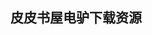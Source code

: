 ## 皮皮书屋电驴下载资源 

[Groovy Programming.pdf]: (ed2k://|file|Groovy%20Programming.pdf|5487777|641a49ee2bd942db1a3582aa79a502c2|h=oqdxdc65qz35jbsmb4k2okgvv47i3r5h|/)

[SQL Antipatterns_ Avoiding the Pitfalls of Database Programming.pdf]: (ed2k://|file|SQL%20Antipatterns_%20Avoiding%20the%20Pitfalls%20of%20Database%20Programming.pdf|1582057|f2a539b1b004d5d3db3ba135723aedab|h=5ueeqkv7n2piedlca56fz6k2b44ktsn4|/)

[Unix Programmer’s Manual, volum 2A (7th edition).pdf]: (ed2k://|file|Unix%20Programmer%E2%80%99s%20Manual%2C%20volum%202A%20%287th%20edition%29.pdf|1267559|9aa200fcf76003cd6b618c3606483a17|h=tnuv6hl66xezcl2r2piss6mjaus5efyv|/)

[gnuplot Cookbook.pdf]: (ed2k://|file|gnuplot%20Cookbook.pdf|6123411|42e1f43d00dc5f1dc34fd85af06cb68b|h=fqptfb2mrxcvvedlivstgdjkl4ddd46r|/)

[Linux Server Hacks.chm]: (ed2k://|file|Linux%20Server%20Hacks.chm|616125|3445bea0412f38ef55f185218ce81208|h=a2xaxbr5qc46c542jkxqblmog2uqcq2u|/)

[Database Programming with JDBC and Java, 2nd Edition.pdf]: (ed2k://|file|Database%20Programming%20with%20JDBC%20and%20Java%2C%202nd%20Edition.pdf|1681892|4ee807579e6cf3f6b4e6df7237483e2d|h=zslwz72je5yzdbay52f4k7su6fksgu3x|/)

[Mobile First Bootstrap.pdf]: (ed2k://|file|Mobile%20First%20Bootstrap.pdf|1907369|0079e012f60505385bd90df885824e99|h=p73qpo2tqoq2gbs36ncty5nj7sy5mltn|/)

[Adobe Photoshop Lightroom 3 Classroom in a Book.pdf]: (ed2k://|file|Adobe%20Photoshop%20Lightroom%203%20Classroom%20in%20a%20Book.pdf|29848781|c9aa0ffa2fda841c26565565897a4802|h=si6oe5ytvscag2leepqxdksp6qhhbzp6|/)

[Windows Server 2008 Networking and Network Access Protection (NAP).pdf]: (ed2k://|file|Windows%20Server%202008%20Networking%20and%20Network%20Access%20Protection%20%28NAP%29.pdf|38437585|b9c1c92e60235955a1cbd6fa35fb2a33|h=eo7lrlz5vcjc7nxbi2qfj57jdsvndg6d|/)

[The Design and Evolution of C++.pdf]: (ed2k://|file|The%20Design%20and%20Evolution%20of%20C%2B%2B.pdf|2958200|c7b251302b4c4e89ff07fc842370dbda|h=de2nnujcostzoi747r32lkapzfqvjuqi|/)

[Beginning Database Design Solutions.pdf]: (ed2k://|file|Beginning%20Database%20Design%20Solutions.pdf|6421992|84ea1ebe86fa09a184f2735ecaec1e09|h=zqpdn2wi3wqywpf6xej62l6e3lluvcqz|/)

[Network Security Assessment_ Know Your Network.pdf]: (ed2k://|file|Network%20Security%20Assessment_%20Know%20Your%20Network.pdf|6338669|f093c58a39569eba974a930b5b350bf3|h=e2l6r2zuz5zcm4mfzr4m2ucu6wrq2ah5|/)

[MOS 2010 Study Guide for Microsoft Office SharePoint.pdf]: (ed2k://|file|MOS%202010%20Study%20Guide%20for%20Microsoft%20Office%20SharePoint.pdf|15177600|bfb1585d7bfd1d1f06679a39e8b7d450|h=wtxbwqf53yc24hkqdamwpov2xzdy4hjn|/)

[Learning Pentesting for Android Devices.pdf]: (ed2k://|file|Learning%20Pentesting%20for%20Android%20Devices.pdf|11585379|4bb23c40d929151c7d57e54908a9c85d|h=5juj5sc6nrvjfx2xf67fgzlo5md5vlpi|/)

[The New Hacker’s Dictionary.pdf]: (ed2k://|file|The%20New%20Hacker%E2%80%99s%20Dictionary.pdf|7251542|d3b9770ff3834c06618443382b578726|h=7ui6sas6hlqtfalzn5zs7oouemq6msjg|/)

[Clojure Cookbook.pdf]: (ed2k://|file|Clojure%20Cookbook.pdf|9993613|6424f35150feebce8736474d344bda3b|h=h4q2s55of7gyx2gwukgj6cigiqpmsbrr|/)

[J2EE and XML Development.pdf]: (ed2k://|file|J2EE%20and%20XML%20Development.pdf|4460265|160aa6747df3e38145a727d8c4dff541|h=6ka334jc3reqai5xspyek5waetekeret|/)

[Computer Organization and Design, Fourth Edition_ The Hardware_Software Interface, part 5.pdf]: (ed2k://|file|Computer%20Organization%20and%20Design%2C%20Fourth%20Edition_%20The%20Hardware_Software%20Interface%2C%20part%205.pdf|21665681|1dfa26a26bdad5ef35d74a9da8d488d0|h=dyhzufqbxts7x3u7pilzt4af22bqqh5b|/)

[Functional Programming Patterns in Scala and Clojure.pdf]: (ed2k://|file|Functional%20Programming%20Patterns%20in%20Scala%20and%20Clojure.pdf|6550488|602e9fcb42682282332d377c63eed53c|h=cemxfntkr5mmifxfhhsy4altrchbnuuh|/)

[Running Lean.pdf]: (ed2k://|file|Running%20Lean.pdf|10839113|e81aa0446da4866f9a1a19ad33ccd9be|h=d2gltueyv5tss4vzx7igekyh6rayyost|/)

[Ubiquitous Computing.pdf]: (ed2k://|file|Ubiquitous%20Computing.pdf|4017295|ca471bf03d5bc426adb2178f0c09def3|h=lajhiuws6t56nzprk6jznxkkhc7bkbfq|/)

[Realm of Racket.pdf]: (ed2k://|file|Realm%20of%20Racket.pdf|18866035|996d728852f24e883ccb7ee1b2a475db|h=hz2emob3c4o5fitfo5evb2hq6s3fnl2c|/)

[Best of Smashing Magazine.pdf]: (ed2k://|file|Best%20of%20Smashing%20Magazine.pdf|16278793|73ff72ef23bd3a4156795f6605e251a1|h=y4vhthgtb3aa3r44v36cte67x2vb2ojb|/)

[Drupal 6 Performance Tips.pdf]: (ed2k://|file|Drupal%206%20Performance%20Tips.pdf|7241249|12a1f5479a7fcc866b2e22527e03c683|h=ho4vl5pyhbu7ty5x4ejeoqsy5kjre7df|/)

[Practical Ext JS 4.pdf]: (ed2k://|file|Practical%20Ext%20JS%204.pdf|3853733|394abde451f2a753171278117611c6d8|h=iqhftb2bbihmlx4q6ztprcnnbuzazd5f|/)

[SharePoint 2007 Developer’s Guide to Business Data Catalog.pdf]: (ed2k://|file|SharePoint%202007%20Developer%E2%80%99s%20Guide%20to%20Business%20Data%20Catalog.pdf|20766423|279e663d28f9f1a65d87b71b08431477|h=aoxcjmr3rogiswfiu3qxwvhusdwq6xgh|/)

[SharePoint 2010 User’s Guide_ Learning Microsoft’s Business Collaboration Platform.pdf]: (ed2k://|file|SharePoint%202010%20User%E2%80%99s%20Guide_%20Learning%20Microsoft%E2%80%99s%20Business%20Collaboration%20Platform.pdf|13219257|12eb1de0087805c274f873c4ea1c6891|h=biytzughnux5gpqvgoeojrfi4k2feflv|/)

[tinyAVR Microcontroller Projects for the Evil Genius.pdf]: (ed2k://|file|tinyAVR%20Microcontroller%20Projects%20for%20the%20Evil%20Genius.pdf|12315001|c9a8248311e3cc0a7f62994751e2dcf6|h=b2dzf42drvh642i6dwlunfxc2wi5fdtv|/)

[How to Solve It_ A New Aspect of Mathematical Method (Princeton Science Library).pdf]: (ed2k://|file|How%20to%20Solve%20It_%20A%20New%20Aspect%20of%20Mathematical%20Method%20%28Princeton%20Science%20Library%29.pdf|15912354|f6c575d42cfce77242730f550c9efaa0|h=ykgmhkjz5tg4uur5cft2upck23m77f5b|/)

[Ubuntu Linux Toolbox_ 1000+ Commands for Ubuntu and Debian Power Users.pdf]: (ed2k://|file|Ubuntu%20Linux%20Toolbox_%201000%2B%20Commands%20for%20Ubuntu%20and%20Debian%20Power%20Users.pdf|3374387|89f2debb90c42f7ba685b7abbe5bb134|h=327vnbkt4hwpwtu3easj6sto5i7xgin6|/)

[OpenStack Cloud Computing Cookbook.pdf]: (ed2k://|file|OpenStack%20Cloud%20Computing%20Cookbook.pdf|5130984|4bc9c446384487e2d8a1e3e8e259acc8|h=x6eg3wy3jrazu7p2wfuirlwq3zsendsy|/)

[MooTools 1.3 Cookbook.pdf]: (ed2k://|file|MooTools%201.3%20Cookbook.pdf|7796795|b9cc7a26b4110c4dceb6bc32cac4b735|h=3dv3qjjbh3qeta6t46uvwjfar4y3d4u7|/)

[Building Search Applications _ Lucene, LingPipe, and Gate.pdf]: (ed2k://|file|Building%20Search%20Applications%20_%20Lucene%2C%20LingPipe%2C%20and%20Gate.pdf|2905598|f3f529aa886d14895be9e1a2a559550d|h=3kony4hx3gkzrkoymjpg5vwqaktpvoc6|/)

[WordPress Plugin Development.pdf]: (ed2k://|file|WordPress%20Plugin%20Development.pdf|7528228|8abc708b9c59c865fabc0855a6a3c81e|h=jciptyvkzwanhyrrsxmtg5jybr5pgpe6|/)

[Quantum Walks and Search Algorithms.pdf]: (ed2k://|file|Quantum%20Walks%20and%20Search%20Algorithms.pdf|3748145|9254d29c8a45a235978ed2751eef38c5|h=hrgoimyi7wlcjiaexge5bj7bf3qcke5c|/)

[HTML5 in Action.pdf]: (ed2k://|file|HTML5%20in%20Action.pdf|21983601|047693d22c5bcd3dfff46b892c0342e4|h=lijxwdjk7iyhamy5u3mf4lzsjgnvvtmo|/)

[Build Your Own CNC Machine.pdf]: (ed2k://|file|Build%20Your%20Own%20CNC%20Machine.pdf|11059226|6231d0d155eaa80396e9accbad95af09|h=xewfskp2yzr2ybyb4nybnlun72yhjwfq|/)

[HP-Certified HP-UX System Administration.chm]: (ed2k://|file|HP-Certified%20HP-UX%20System%20Administration.chm|4644197|9005634359fd161350aa7b1b6ed00e51|h=lvuhbvsabe67aawtiycbqfr4ygx6qxln|/)

[Fundamentals of Medical Imaging, 2nd Edition.pdf]: (ed2k://|file|Fundamentals%20of%20Medical%20Imaging%2C%202nd%20Edition.pdf|19271502|3de630a04995a60148b888df42d66f92|h=nyntfsklejkykui6botuzmv3xbgwjflz|/)

[Oracle Application Express 3.2_ The Essentials and More.pdf]: (ed2k://|file|Oracle%20Application%20Express%203.2_%20The%20Essentials%20and%20More.pdf|12397859|fac0576aee843ab8bf2164fbea66d4ec|h=2dxxanqmpkwfkn2suuyodqxzfgpqzgpw|/)

[Zend Studio™ for Eclipse Developer’s Guide.chm]: (ed2k://|file|Zend%20Studio%E2%84%A2%20for%20Eclipse%20Developer%E2%80%99s%20Guide.chm|15724065|b5518cb9d09fb5b1856b5141e9b65712|h=iwq4xmj3a4vn4atrllre5tavj7zjhbtt|/)

[ActionScript 3.0 Cookbook 中文版.pdf]: (ed2k://|file|ActionScript%203.0%20Cookbook%20%E4%B8%AD%E6%96%87%E7%89%88.pdf|1716168|2f70a81607c51b39bd937d168d18b215|h=f4g2kk4paenili2jfwwps4lr77pulhrv|/)

[iPhone_ The Missing Manual, Fourth Edition.pdf]: (ed2k://|file|iPhone_%20The%20Missing%20Manual%2C%20Fourth%20Edition.pdf|23563916|2bb1f1d7f3f8ef8690e256d970490b76|h=deyuzyn5xqa6b2lo7heehwyjpvw56leb|/)

[Professional K2 blackpearl.pdf]: (ed2k://|file|Professional%20K2%20blackpearl.pdf|28927319|7c69655f85ca1900315d4d92fb29f526|h=7go7oi4lmbxro2vuf64d5rjb5ebgkvqm|/)

[Python and AWS Cookbook.pdf]: (ed2k://|file|Python%20and%20AWS%20Cookbook.pdf|4812393|7527380bfc5f979636bd6451b2bf3b0e|h=xta5eput26k7565sjudlhxgscjqfcj3l|/)

[MooTools Essentials.pdf]: (ed2k://|file|MooTools%20Essentials.pdf|1472597|a6d7c6f8e013d59f7fb74235457b1ff6|h=tddxiuq6afoex6pwprzqsjvo4abf55cg|/)

[Lucene in action.pdf]: (ed2k://|file|Lucene%20in%20action.pdf|9980142|2beb4ccf89b29ca4858c79dfd2af4ddf|h=uqdwjff5xb44e4qy2qmozghcczrcpd47|/)

[Lucene实战(第2版).pdf]: (ed2k://|file|Lucene%E5%AE%9E%E6%88%98%28%E7%AC%AC2%E7%89%88%29.pdf|48536251|b920c8a34413fd51ce94abc2c20d071e|h=r2owdx2i6lwl32fmc5cxxcgkfw3x6z3i|/)

[Compilers – Principles, Techniques, and Tools 2e.pdf]: (ed2k://|file|Compilers%20%E2%80%93%20Principles%2C%20Techniques%2C%20and%20Tools%202e.pdf|50581341|bc1bc6a16d96d77eb6c1d7e877c6221d|h=fo7zjqk265e6hbi5ixe6zxzvsaccdqxv|/)

[Effective Java中文版.pdf]: (ed2k://|file|Effective%20Java%E4%B8%AD%E6%96%87%E7%89%88.pdf|8685768|dffb2aa05d3e88f900b1b16bb99b9aa8|h=ypxnakw6bnesrsfcbpu7q7a7eza7xsy2|/)

[CISSP® Study Guide.pdf]: (ed2k://|file|CISSP%C2%AE%20Study%20Guide.pdf|13174169|dcb5f360667d06272215da3748bb73c0|h=b6jzwmrwrxjgrpubtpqskti4usgwatd2|/)

[Heterogeneous Computing with OpenCL.pdf]: (ed2k://|file|Heterogeneous%20Computing%20with%20OpenCL.pdf|5419932|dc5de1e9bef749ea21197cc0f66aa483|h=icactuqxo5jnk572p5zhnv24m7ofjj3v|/)

[Agile Principles, Patterns, and Practices in C#.pdf]: (ed2k://|file|Agile%20Principles%2C%20Patterns%2C%20and%20Practices%20in%20C%23.pdf|13594880|60bc15c204e23054659a05faf6830b9a|h=5ci4xbb7ctkerhbxkgi3a36qo7osegdy|/)

[jQuery in Action, 2nd Edition.pdf]: (ed2k://|file|jQuery%20in%20Action%2C%202nd%20Edition.pdf|13904354|d18f17d460e69212c899e3f5ffa02714|h=vyxhwzr67cbowj7dl446swzitzxcnid6|/)

[Op Amp Applications Handbook.pdf]: (ed2k://|file|Op%20Amp%20Applications%20Handbook.pdf|13127724|dd6d735bca0df96c4220f069304985cc|h=kczu4wan72jc7azjt4swwatd7ncunfvh|/)

[Core Techniques and Algorithms in Game Programming.chm]: (ed2k://|file|Core%20Techniques%20and%20Algorithms%20in%20Game%20Programming.chm|4691232|fc38f4062712d07f26b8cd7e92d26a3a|h=nij25umyblhdy3mf6q74gqntdyftewpo|/)

[MooTools 1.2 Beginner’s Guide.pdf]: (ed2k://|file|MooTools%201.2%20Beginner%E2%80%99s%20Guide.pdf|5369135|f376824020716c45514c2e36e69920d9|h=pl74qifduubo7hc2hmcpxxyfhv3afpmp|/)

[精通Puppet配置管理工具.pdf]: (ed2k://|file|%E7%B2%BE%E9%80%9APuppet%E9%85%8D%E7%BD%AE%E7%AE%A1%E7%90%86%E5%B7%A5%E5%85%B7.pdf|28495403|395958b1965e9742c2b35dd4cf37b84b|h=zu3oyg57p4svx4wbjteaf4atf2bzuyvc|/)

[Modern C++ Design.pdf]: (ed2k://|file|Modern%20C%2B%2B%20Design.pdf|2228062|0f3ba7ce1e0a1992e8b73d30f1e200e3|h=cnukt67rghs5qyhwknut2gcnxcwg3c2r|/)

[High Performance Computing for Dummies.pdf]: (ed2k://|file|High%20Performance%20Computing%20for%20Dummies.pdf|896536|eb14ce74b011a539d01719bbd749c280|h=yzcdwhgsjj4nia3cwgehc3vzz4kf4kqa|/)

[Smart Card Handbook, Third Edition.pdf]: (ed2k://|file|Smart%20Card%20Handbook%2C%20Third%20Edition.pdf|17950652|2d3afda1fde991816bd45f98e2c5b644|h=i3f4rgmcfn4w7ywikjqlsi2hso64g4lm|/)

[Scalable and Modular Architecture for CSS, Second Edition.pdf]: (ed2k://|file|Scalable%20and%20Modular%20Architecture%20for%20CSS%2C%20Second%20Edition.pdf|3457916|fa33d8277b1d0cadd776211ee6625319|h=unfetr4xucr6yqqxsshoqil6oqgtiymo|/)

[The Bayesian Choice_ From Decision-Theoretic Foundations to Computational Implementation.pdf]: (ed2k://|file|The%20Bayesian%20Choice_%20From%20Decision-Theoretic%20Foundations%20to%20Computational%20Implementation.pdf|5029591|f8c38b74ae6ab326a46d570b4f8bdd9d|h=uae3pyf2vwexa3ojb7prqjqfstymcwqh|/)

[The Internet of Things in the Cloud_ A Middleware Perspective.pdf]: (ed2k://|file|The%20Internet%20of%20Things%20in%20the%20Cloud_%20A%20Middleware%20Perspective.pdf|15965580|9057e0a8b0393439dd74808c8625f725|h=mm5wy2hdjkyg3bno2rob6s2ps3aom5vq|/)

[OpenCL in Action_ How to Accelerate Graphics and Computations.pdf]: (ed2k://|file|OpenCL%20in%20Action_%20How%20to%20Accelerate%20Graphics%20and%20Computations.pdf|6894691|239e15ffbe90462be9ac8c76034b0b4b|h=bc76volrleodu43o7t3iulilerwmwol4|/)

[A First Book of C++, 4th Edition.pdf]: (ed2k://|file|A%20First%20Book%20of%20C%2B%2B%2C%204th%20Edition.pdf|37870162|9062eeba0af4f829f705a7e3e9ceccd9|h=rxrbfq5kivamxtride4wink4nmhpusbi|/)

[Persistence in PHP with Doctrine ORM.pdf]: (ed2k://|file|Persistence%20in%20PHP%20with%20Doctrine%20ORM.pdf|1409576|d0db6e0f862912a4b4fb7000df4b43ff|h=c6hvgzzq257icrquhon3eqv4zcwylz7s|/)

[精通Spring（清晰书页版）.pdf]: (ed2k://|file|%E7%B2%BE%E9%80%9ASpring%EF%BC%88%E6%B8%85%E6%99%B0%E4%B9%A6%E9%A1%B5%E7%89%88%EF%BC%89.pdf|48391950|bc4050928797c9711dd9d652e6d60896|h=kigx3ywh4u7kib2q7rnikltkgkdo34xy|/)

[Linux All-in-One Desk Reference For Dummies.pdf]: (ed2k://|file|Linux%20All-in-One%20Desk%20Reference%20For%20Dummies.pdf|12822691|b39d9c488608bb867fb567a2fa0572ef|h=5bzmdc5bbgbpxeersuhkaupamumliao2|/)

[Serious Games and Edutainment Applications.pdf]: (ed2k://|file|Serious%20Games%20and%20Edutainment%20Applications.pdf|11098467|9357724237816d03d256c2491231eeb7|h=6tcqnyr3v64x72ikawgpyxes5nevj5r2|/)

[代码之殇(原书第2版) 扫描版.pdf]: (ed2k://|file|%E4%BB%A3%E7%A0%81%E4%B9%8B%E6%AE%87%28%E5%8E%9F%E4%B9%A6%E7%AC%AC2%E7%89%88%29%20%E6%89%AB%E6%8F%8F%E7%89%88.pdf|29315544|a52d98c01e5b1f354b800101c9c4db67|h=gq33tz67n6t2b47bt7gro624n6vauhfg|/)

[CCIE Security Exam Quick Reference Sheets.pdf]: (ed2k://|file|CCIE%20Security%20Exam%20Quick%20Reference%20Sheets.pdf|5217226|3c9b928e4c6a802bf9e7ea5d9c7c27f8|h=5ynla5aiar3g6ylcumjpb3rtp7iynvvv|/)

[Inkscape_ Guide to a Vector Drawing Program.pdf]: (ed2k://|file|Inkscape_%20Guide%20to%20a%20Vector%20Drawing%20Program.pdf|18245172|77b36ddb45d4bc95acd9de99dfa29547|h=exhlkykvxcuszpaipwxrljqeffxrci6o|/)

[松本行弘的程序世界(ZIP卷1).pdf]: (ed2k://|file|%E6%9D%BE%E6%9C%AC%E8%A1%8C%E5%BC%98%E7%9A%84%E7%A8%8B%E5%BA%8F%E4%B8%96%E7%95%8C%28ZIP%E5%8D%B71%29.pdf|31457280|4a0087ad46192a9c6e3ac991d153601d|h=qqsy6nnwkyyyxpzwv62dwr5fy5leoyqq|/)

[C#入门经典（第4版）.pdf]: (ed2k://|file|C%23%E5%85%A5%E9%97%A8%E7%BB%8F%E5%85%B8%EF%BC%88%E7%AC%AC4%E7%89%88%EF%BC%89.pdf|4595410|caf956999120928bfb3063e32e38c9a0|h=m2pc3lmrj3oa2e4b7hmdgoqndxlh6qbz|/)

[Graph Theory 2E.pdf]: (ed2k://|file|Graph%20Theory%202E.pdf|2228062|0f3ba7ce1e0a1992e8b73d30f1e200e3|h=cnukt67rghs5qyhwknut2gcnxcwg3c2r|/)

[Web Design and Marketing Solutions.pdf]: (ed2k://|file|Web%20Design%20and%20Marketing%20Solutions.pdf|11778323|abda881f0d3b066413144699682a0ea2|h=7kei6xa2glcvkwlapx4rfb5z3d32a3jj|/)

[云计算核心技术剖析.pdf]: (ed2k://|file|%E4%BA%91%E8%AE%A1%E7%AE%97%E6%A0%B8%E5%BF%83%E6%8A%80%E6%9C%AF%E5%89%96%E6%9E%90.pdf|41548019|518932af5e4d3f17f847df4f6669a560|h=mikgwjxg4row32xyoyuitdakrvzc5ah7|/)

[GPU Computing Gems Emerald Edition.pdf]: (ed2k://|file|GPU%20Computing%20Gems%20Emerald%20Edition.pdf|21153572|0989f1e263ccf718721f475e4b235668|h=utim7kzu54wmpkctsk4dettdlfe7776y|/)

[GPU Gems 2.chm]: (ed2k://|file|GPU%20Gems%202.chm|14809574|6bfa0c265c695662c96f9419fcc9212f|h=hdaicwi55enwfqa5y6pzf2sluxqdzxn7|/)

